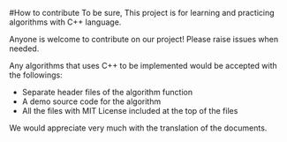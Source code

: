 #How to contribute
To be sure, This project is for learning and practicing algorithms with C++ language.

Anyone is welcome to contribute on our project!
Please raise issues when needed.

Any algorithms that uses C++ to be implemented would be accepted with the followings:
* Separate header files of the algorithm function
* A demo source code for the algorithm
* All the files with MIT License included at the top of the files

We would appreciate very much with the translation of the documents.
